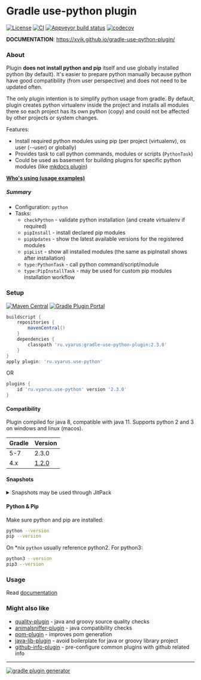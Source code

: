 # Gradle use-python plugin
[![License](https://img.shields.io/badge/license-MIT-blue.svg)](http://www.opensource.org/licenses/MIT)
[![CI](https://github.com/xvik/gradle-use-python-plugin/actions/workflows/CI.yml/badge.svg)](https://github.com/xvik/gradle-use-python-plugin/actions/workflows/CI.yml)
[![Appveyor build status](https://ci.appveyor.com/api/projects/status/github/xvik/gradle-use-python-plugin?svg=true)](https://ci.appveyor.com/project/xvik/gradle-use-python-plugin)
[![codecov](https://codecov.io/gh/xvik/gradle-use-python-plugin/branch/master/graph/badge.svg)](https://codecov.io/gh/xvik/gradle-use-python-plugin)

**DOCUMENTATION**: https://xvik.github.io/gradle-use-python-plugin/

### About

Plugin **does not install python and pip** itself and use globally installed python (by default). 
It's easier to prepare python manually because python have good compatibility (from user perspective) and does not need to 
be updated often.

The only plugin intention is to simplify python usage from gradle. By default, plugin creates python virtualenv
inside the project and installs all modules there so each project has its own python (copy) and could not be 
affected by other projects or system changes.

Features:

* Install required python modules using pip (per project (virtualenv), os user (--user) or globally) 
* Provides task to call python commands, modules or scripts (`PythonTask`)
* Could be used as basement for building plugins for specific python modules (like 
[mkdocs plugin](https://github.com/xvik/gradle-mkdocs-plugin))

**[Who's using (usage examples)](https://github.com/xvik/gradle-use-python-plugin/discussions/18)**

##### Summary

* Configuration: `python`
* Tasks:
    - `checkPython` - validate python installation (and create virtualenv if required)
    - `pipInstall` - install declared pip modules
    - `pipUpdates` - show the latest available versions for the registered modules
    - `pipList` - show all installed modules (the same as pipInstall shows after installation)
    - `type:PythonTask` - call python command/script/module
    - `type:PipInstallTask` - may be used for custom pip modules installation workflow

### Setup

[![Maven Central](https://img.shields.io/maven-central/v/ru.vyarus/gradle-use-python-plugin.svg)](https://maven-badges.herokuapp.com/maven-central/ru.vyarus/gradle-use-python-plugin)
[![Gradle Plugin Portal](https://img.shields.io/maven-metadata/v/https/plugins.gradle.org/m2/ru/vyarus/use-python/ru.vyarus.use-python.gradle.plugin/maven-metadata.xml.svg?colorB=007ec6&label=plugins%20portal)](https://plugins.gradle.org/plugin/ru.vyarus.use-python)

```groovy
buildscript {
    repositories {
        mavenCentral()
    }
    dependencies {
        classpath 'ru.vyarus:gradle-use-python-plugin:2.3.0'
    }
}
apply plugin: 'ru.vyarus.use-python'
```

OR 

```groovy
plugins {
    id 'ru.vyarus.use-python' version '2.3.0'
}
```  

#### Compatibility

Plugin compiled for java 8, compatible with java 11. Supports python 2 and 3 on windows and linux (macos).

Gradle | Version
--------|-------
5-7     | 2.3.0
4.x     | [1.2.0](https://github.com/xvik/gradle-use-python-plugin/tree/1.2.0)

#### Snapshots

<details>
      <summary>Snapshots may be used through JitPack</summary>

* Go to [JitPack project page](https://jitpack.io/#ru.vyarus/gradle-use-python-plugin)
* Select `Commits` section and click `Get it` on commit you want to use 
    or use `master-SNAPSHOT` to use the most recent snapshot

For gradle before 6.0 use `buildscript` block with required commit hash as version:

```groovy
buildscript {
    repositories {
        maven { url 'https://jitpack.io' }
    }
    dependencies {
        classpath 'ru.vyarus:gradle-use-python-plugin:2450c7e881'
    }
}
apply plugin: 'ru.vyarus.use-python'
```

For gradle 6.0 and above:

* Add to `settings.gradle` (top most!) with required commit hash as version:

  ```groovy
  pluginManagement {
      resolutionStrategy {
          eachPlugin {
              if (requested.id.namespace == 'ru.vyarus.use-python') {
                  useModule('ru.vyarus:gradle-use-python-plugin:2450c7e881')
              }
          }
      }
      repositories {
          maven { url 'https://jitpack.io' }
          gradlePluginPortal()          
      }
  }    
  ``` 
* Use plugin without declaring version: 

  ```groovy
  plugins {
      id 'ru.vyarus.use-python'
  }
  ```  

</details>

#### Python & Pip

Make sure python and pip are installed:

```bash
python --version  
pip --version
```

On *nix `python` usually reference python2. For python3:

```bash
python3 --version  
pip3 --version
```

### Usage

Read [documentation](https://xvik.github.io/gradle-use-python-plugin/)

### Might also like

* [quality-plugin](https://github.com/xvik/gradle-quality-plugin) - java and groovy source quality checks
* [animalsniffer-plugin](https://github.com/xvik/gradle-animalsniffer-plugin) - java compatibility checks
* [pom-plugin](https://github.com/xvik/gradle-pom-plugin) - improves pom generation
* [java-lib-plugin](https://github.com/xvik/gradle-java-lib-plugin) - avoid boilerplate for java or groovy library project
* [github-info-plugin](https://github.com/xvik/gradle-github-info-plugin) - pre-configure common plugins with github related info

---
[![gradle plugin generator](http://img.shields.io/badge/Powered%20by-%20Gradle%20plugin%20generator-green.svg?style=flat-square)](https://github.com/xvik/generator-gradle-plugin)
